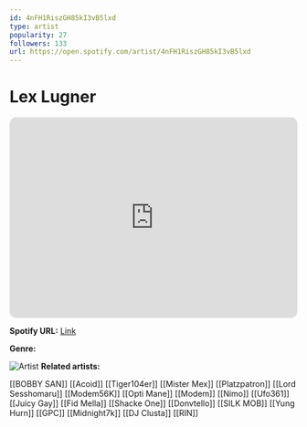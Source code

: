 ```yaml
---
id: 4nFH1RiszGH85kI3vB5lxd
type: artist
popularity: 27
followers: 133
url: https://open.spotify.com/artist/4nFH1RiszGH85kI3vB5lxd
---
```

# Lex Lugner

<iframe style="border-radius:12px" src="https://open.spotify.com/embed/artist/4nFH1RiszGH85kI3vB5lxd" width="100%" height="352" frameBorder="0" allowfullscreen="" allow="autoplay; clipboard-write; encrypted-media; fullscreen; picture-in-picture" loading="lazy"></iframe>

**Spotify URL:** [Link](https://open.spotify.com/artist/4nFH1RiszGH85kI3vB5lxd)

**Genre:** 

![Artist](https://i.scdn.co/image/ab6761610000e5eb39b2c821cb8160e26351990b)
**Related artists:**

[[BOBBY SAN]]
[[Acoid]]
[[Tiger104er]]
[[Mister Mex]]
[[Platzpatron]]
[[Lord Sesshomaru]]
[[Modem56K]]
[[Opti Mane]]
[[Modem]]
[[Nimo]]
[[Ufo361]]
[[Juicy Gay]]
[[Fid Mella]]
[[Shacke One]]
[[Donvtello]]
[[SILK MOB]]
[[Yung Hurn]]
[[GPC]]
[[Midnight7k]]
[[DJ Clusta]]
[[RIN]]
